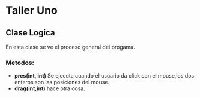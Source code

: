 # Taller Uno
## Clase Logica
En esta clase se ve el proceso general del progama.
### Metodos:
+ **pres(int, int)** Se ejecuta cuando el usuario da click con el mouse,los dos enteros son las posiciones del mouse.
+ **drag(int,int)** hace otra cosa.
